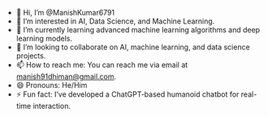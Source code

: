 - 👋 Hi, I’m @ManishKumar6791
- 👀 I’m interested in AI, Data Science, and Machine Learning.
- 🌱 I’m currently learning advanced machine learning algorithms and deep learning models.
- 💞️ I’m looking to collaborate on AI, machine learning, and data science projects.
- 📫 How to reach me: You can reach me via email at manish91dhiman@gmail.com.
- 😄 Pronouns: He/Him
- ⚡ Fun fact: I’ve developed a ChatGPT-based humanoid chatbot for real-time interaction.


<!---
ManishKumar6791/ManishKumar6791 is a ✨ special ✨ repository because its `README.md` (this file) appears on your GitHub profile.
You can click the Preview link to take a look at your changes.
--->
